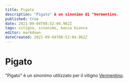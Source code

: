 ```yaml
---
title: Pigato
description: "Pigato" è un sinonimo di "Vermentino.
published: true
date: 2021-09-04T08:52:04.962Z
tags: vitigno, sinonimo, bacca bianca
editor: markdown
dateCreated: 2021-09-04T08:52:04.962Z
---
```


# Pigato

"Pigato" è un sinonimo utilizzato per il vitigno [Vermentino](/vitigni/Italia/bacca-bianca/vermentino).